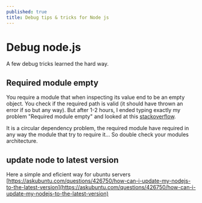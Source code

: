 ```yaml
---
published: true
title: Debug tips & tricks for Node js
---
```


# Debug node.js

A few debug tricks learned the hard way.

## Required module empty

You require a module that when inspecting its value end to be an empty object. You check if the required path is valid \(it should have thrown an error if so but any way\). But after 1-2 hours, I ended typing exactly my problem "Required module empty" and looked at this [stackoverflow](http://stackoverflow.com/questions/23875233/require-returns-an-empty-object/23875299).

It is a circular dependency problem, the required module have required in any way the module that try to require it... So double check your modules architecture.

## update node  to latest version

Here a simple and eficient way for ubuntu servers [https://askubuntu.com/questions/426750/how-can-i-update-my-nodejs-to-the-latest-version](https://askubuntu.com/questions/426750/how-can-i-update-my-nodejs-to-the-latest-version)

